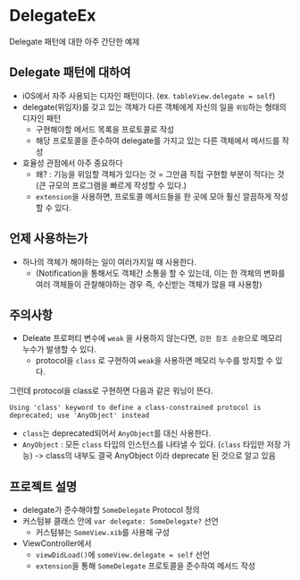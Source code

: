 # DelegateEx
Delegate 패턴에 대한 아주 간단한 예제

## Delegate 패턴에 대하여
- iOS에서 자주 사용되는 디자인 패턴이다. (ex. `tableView.delegate = self`)
- delegate(위임자)를 갖고 있는 객체가 다른 객체에게 자신의 일을 `위임`하는 형태의 디자인 패턴
  - 구현해야할 메서드 목록을 프로토콜로 작성
  - 해당 프로토콜을 준수하여 delegate를 가지고 있는 다른 객체에서 메서드를 작성
- 효율성 관점에서 아주 중요하다
  - 왜? : 기능을 위임할 객체가 있다는 것 = 그만큼 직접 구현할 부분이 적다는 것 (큰 규모의 프로그램을 빠르게 작성할 수 있다.)
  - `extension`을 사용하면, 프로토콜 메서드들을 한 곳에 모아 훨신 깔끔하게 작성할 수 있다.

## 언제 사용하는가
- 하나의 객체가 해야하는 일이 여러가지일 때 사용한다.
  - (Notification을 통해서도 객체간 소통을 할 수 있는데, 이는 한 객체의 변화를 여러 객체들이 관찰해야하는 경우 즉, 수신받는 객체가 많을 때 사용함)

## 주의사항
- Deleate 프로퍼티 변수에 `weak` 을 사용하지 않는다면, `강한 참조 순환`으로 메모리 누수가 발생할 수 있다.
  - protocol을 `class` 로 구현하여 `weak`을 사용하면 메모리 누수를 방지할 수 있다.

그런데 protocol을 class로 구현하면 다음과 같은 워닝이 뜬다.
  
```
Using 'class' keyword to define a class-constrained protocol is deprecated; use 'AnyObject' instead
```
- `class`는 deprecated되어서 `AnyObject`를 대신 사용한다.
- `AnyObject` : 모든 `class` 타입의 인스턴스를 나타낼 수 있다. (`class` 타입만 저장 가능)
-> class의 내부도 결국 AnyObject 이라 deprecate 된 것으로 알고 있음


## 프로젝트 설명
- delegate가 준수해야할 `SomeDelegate` Protocol 정의
- 커스텀뷰 클래스 안에 `var delegate: SomeDelegate?` 선언
  - 커스텀뷰는 `SomeView.xib`를 사용해 구성
- ViewController에서 
  - `viewDidLoad()`에 `someView.delegate = self` 선언
  - `extension`을 통해 `SomeDelegate` 프로토콜을 준수하여 메서드 작성
